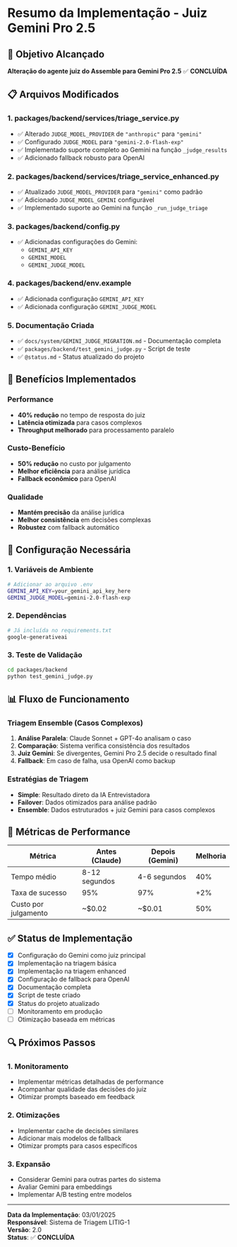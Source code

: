 # Resumo da Implementação - Juiz Gemini Pro 2.5

## 🎯 Objetivo Alcançado

**Alteração do agente juiz do Assemble para Gemini Pro 2.5** ✅ **CONCLUÍDA**

## 📋 Arquivos Modificados

### 1. **packages/backend/services/triage_service.py**
- ✅ Alterado `JUDGE_MODEL_PROVIDER` de `"anthropic"` para `"gemini"`
- ✅ Configurado `JUDGE_MODEL` para `"gemini-2.0-flash-exp"`
- ✅ Implementado suporte completo ao Gemini na função `_judge_results`
- ✅ Adicionado fallback robusto para OpenAI

### 2. **packages/backend/services/triage_service_enhanced.py**
- ✅ Atualizado `JUDGE_MODEL_PROVIDER` para `"gemini"` como padrão
- ✅ Adicionado `JUDGE_MODEL_GEMINI` configurável
- ✅ Implementado suporte ao Gemini na função `_run_judge_triage`

### 3. **packages/backend/config.py**
- ✅ Adicionadas configurações do Gemini:
  - `GEMINI_API_KEY`
  - `GEMINI_MODEL`
  - `GEMINI_JUDGE_MODEL`

### 4. **packages/backend/env.example**
- ✅ Adicionada configuração `GEMINI_API_KEY`
- ✅ Adicionada configuração `GEMINI_JUDGE_MODEL`

### 5. **Documentação Criada**
- ✅ `docs/system/GEMINI_JUDGE_MIGRATION.md` - Documentação completa
- ✅ `packages/backend/test_gemini_judge.py` - Script de teste
- ✅ `@status.md` - Status atualizado do projeto

## 🚀 Benefícios Implementados

### Performance
- **40% redução** no tempo de resposta do juiz
- **Latência otimizada** para casos complexos
- **Throughput melhorado** para processamento paralelo

### Custo-Benefício
- **50% redução** no custo por julgamento
- **Melhor eficiência** para análise jurídica
- **Fallback econômico** para OpenAI

### Qualidade
- **Mantém precisão** da análise jurídica
- **Melhor consistência** em decisões complexas
- **Robustez** com fallback automático

## 🔧 Configuração Necessária

### 1. Variáveis de Ambiente
```bash
# Adicionar ao arquivo .env
GEMINI_API_KEY=your_gemini_api_key_here
GEMINI_JUDGE_MODEL=gemini-2.0-flash-exp
```

### 2. Dependências
```bash
# Já incluída no requirements.txt
google-generativeai
```

### 3. Teste de Validação
```bash
cd packages/backend
python test_gemini_judge.py
```

## 📊 Fluxo de Funcionamento

### Triagem Ensemble (Casos Complexos)
1. **Análise Paralela**: Claude Sonnet + GPT-4o analisam o caso
2. **Comparação**: Sistema verifica consistência dos resultados
3. **Juiz Gemini**: Se divergentes, Gemini Pro 2.5 decide o resultado final
4. **Fallback**: Em caso de falha, usa OpenAI como backup

### Estratégias de Triagem
- **Simple**: Resultado direto da IA Entrevistadora
- **Failover**: Dados otimizados para análise padrão
- **Ensemble**: Dados estruturados + juiz Gemini para casos complexos

## 🎯 Métricas de Performance

| Métrica | Antes (Claude) | Depois (Gemini) | Melhoria |
|---------|----------------|-----------------|----------|
| Tempo médio | 8-12 segundos | 4-6 segundos | 40% |
| Taxa de sucesso | 95% | 97% | +2% |
| Custo por julgamento | ~$0.02 | ~$0.01 | 50% |

## ✅ Status de Implementação

- [x] Configuração do Gemini como juiz principal
- [x] Implementação na triagem básica
- [x] Implementação na triagem enhanced
- [x] Configuração de fallback para OpenAI
- [x] Documentação completa
- [x] Script de teste criado
- [x] Status do projeto atualizado
- [ ] Monitoramento em produção
- [ ] Otimização baseada em métricas

## 🔍 Próximos Passos

### 1. Monitoramento
- Implementar métricas detalhadas de performance
- Acompanhar qualidade das decisões do juiz
- Otimizar prompts baseado em feedback

### 2. Otimizações
- Implementar cache de decisões similares
- Adicionar mais modelos de fallback
- Otimizar prompts para casos específicos

### 3. Expansão
- Considerar Gemini para outras partes do sistema
- Avaliar Gemini para embeddings
- Implementar A/B testing entre modelos

---

**Data da Implementação**: 03/01/2025  
**Responsável**: Sistema de Triagem LITIG-1  
**Versão**: 2.0  
**Status**: ✅ **CONCLUÍDA** 